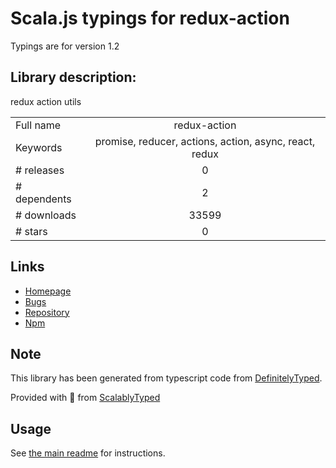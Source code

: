 
# Scala.js typings for redux-action

Typings are for version 1.2

## Library description:
redux action utils

|                    |                 |
| ------------------ | :-------------: |
| Full name          | redux-action |
| Keywords           | promise, reducer, actions, action, async, react, redux |
| # releases         | 0 |
| # dependents       | 2 |
| # downloads        | 33599 |
| # stars            | 0 |

## Links
- [Homepage](https://github.com/coderhaoxin/redux-action#readme)
- [Bugs](https://github.com/coderhaoxin/redux-action/issues)
- [Repository](https://github.com/coderhaoxin/redux-action)
- [Npm](https://www.npmjs.com/package/redux-action)
    


## Note
This library has been generated from typescript code from [DefinitelyTyped](https://definitelytyped.org).

Provided with :purple_heart: from [ScalablyTyped](https://github.com/oyvindberg/ScalablyTyped)

## Usage
See [the main readme](../../readme.md) for instructions.


